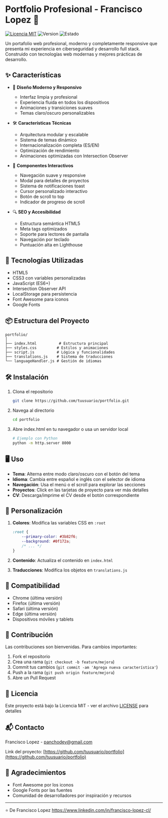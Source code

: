 # Portfolio Profesional - Francisco Lopez 🚀

[![Licencia MIT](https://img.shields.io/badge/Licencia-MIT-blue.svg)](https://opensource.org/licenses/MIT)
![Version](https://img.shields.io/badge/version-1.0.0-green.svg)
![Estado](https://img.shields.io/badge/estado-producción-success.svg)

Un portafolio web profesional, moderno y completamente responsive que presenta mi experiencia en ciberseguridad y desarrollo full stack. Construido con tecnologías web modernas y mejores prácticas de desarrollo.

## ✨ Características

- 🎨 **Diseño Moderno y Responsivo**
  - Interfaz limpia y profesional
  - Experiencia fluida en todos los dispositivos
  - Animaciones y transiciones suaves
  - Temas claro/oscuro personalizables

- 🛠 **Características Técnicas**
  - Arquitectura modular y escalable
  - Sistema de temas dinámico
  - Internacionalización completa (ES/EN)
  - Optimización de rendimiento
  - Animaciones optimizadas con Intersection Observer

- 📱 **Componentes Interactivos**
  - Navegación suave y responsive
  - Modal para detalles de proyectos
  - Sistema de notificaciones toast
  - Cursor personalizado interactivo
  - Botón de scroll to top
  - Indicador de progreso de scroll

- 🔍 **SEO y Accesibilidad**
  - Estructura semántica HTML5
  - Meta tags optimizados
  - Soporte para lectores de pantalla
  - Navegación por teclado
  - Puntuación alta en Lighthouse

## 🚀 Tecnologías Utilizadas

- HTML5
- CSS3 con variables personalizadas
- JavaScript (ES6+)
- Intersection Observer API
- LocalStorage para persistencia
- Font Awesome para iconos
- Google Fonts

## 📦 Estructura del Proyecto

```
portfolio/
│
├── index.html          # Estructura principal
├── styles.css         # Estilos y animaciones
├── script.js          # Lógica y funcionalidades
├── translations.js    # Sistema de traducciones
└── languageHandler.js # Gestión de idiomas
```

## 🛠️ Instalación

1. Clona el repositorio
   ```bash
   git clone https://github.com/tuusuario/portfolio.git
   ```

2. Navega al directorio
   ```bash
   cd portfolio
   ```

3. Abre index.html en tu navegador o usa un servidor local
   ```bash
   # Ejemplo con Python
   python -m http.server 8000
   ```

## 🖥️ Uso

- **Tema**: Alterna entre modo claro/oscuro con el botón del tema
- **Idioma**: Cambia entre español e inglés con el selector de idioma
- **Navegación**: Usa el menú o el scroll para explorar las secciones
- **Proyectos**: Click en las tarjetas de proyecto para ver más detalles
- **CV**: Descarga/imprime el CV desde el botón correspondiente

## 🎨 Personalización

1. **Colores**: Modifica las variables CSS en `:root`
   ```css
   :root {
       --primary-color: #3b82f6;
       --background: #0f172a;
       /* ... */
   }
   ```

2. **Contenido**: Actualiza el contenido en `index.html`

3. **Traducciones**: Modifica los objetos en `translations.js`

## 📱 Compatibilidad

- Chrome (última versión)
- Firefox (última versión)
- Safari (última versión)
- Edge (última versión)
- Dispositivos móviles y tablets

## 🤝 Contribución

Las contribuciones son bienvenidas. Para cambios importantes:

1. Fork el repositorio
2. Crea una rama (`git checkout -b feature/mejora`)
3. Commit tus cambios (`git commit -am 'Agrega nueva característica'`)
4. Push a la rama (`git push origin feature/mejora`)
5. Abre un Pull Request

## 📄 Licencia

Este proyecto está bajo la Licencia MIT - ver el archivo [LICENSE](LICENSE) para detalles

## 📬 Contacto

Francisco Lopez - panchodev@gmail.com

Link del proyecto: [https://github.com/tuusuario/portfolio](https://github.com/tuusuario/portfolio)

## 🙏 Agradecimientos

- Font Awesome por los iconos
- Google Fonts por las fuentes
- Comunidad de desarrolladores por inspiración y recursos

---
⭐️ De Francisco Lopez https://www.linkedin.com/in/francisco-lopez-cl/
